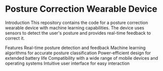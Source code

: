 # Posture Correction Wearable Device
Introduction
This repository contains the code for a posture correction wearable device with machine learning capabilities. The device uses sensors to detect the user's posture and provides real-time feedback to correct it.

Features
Real-time posture detection and feedback
Machine learning algorithms for accurate posture classification
Power-efficient design for extended battery life
Compatibility with a wide range of mobile devices and operating systems
Intuitive user interface for easy interaction
